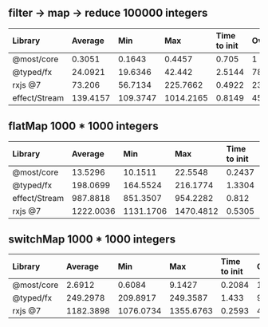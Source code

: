 ## filter -> map -> reduce 100000 integers

| Library       | Average  | Min      | Max       | Time to init | Overhead |
| :------------ | :------- | :------- | :-------- | :----------- | :------- |
| @most/core    | 0.3051   | 0.1643   | 0.4457    | 0.705        | 1        |
| @typed/fx     | 24.0921  | 19.6346  | 42.442    | 2.5144       | 78.9646  |
| rxjs @7       | 73.206   | 56.7134  | 225.7662  | 0.4922       | 239.941  |
| effect/Stream | 139.4157 | 109.3747 | 1014.2165 | 0.8149       | 456.9508 |



## flatMap 1000 * 1000 integers

| Library       | Average   | Min       | Max       | Time to init | Overhead |
| :------------ | :-------- | :-------- | :-------- | :----------- | :------- |
| @most/core    | 13.5296   | 10.1511   | 22.5548   | 0.2437       | 1        |
| @typed/fx     | 198.0699  | 164.5524  | 216.1774  | 1.3304       | 14.6397  |
| effect/Stream | 987.8818  | 851.3507  | 954.2282  | 0.812        | 73.0163  |
| rxjs @7       | 1222.0036 | 1131.1706 | 1470.4812 | 0.5305       | 90.3207  |



## switchMap 1000 * 1000 integers

| Library    | Average   | Min       | Max       | Time to init | Overhead |
| :--------- | :-------- | :-------- | :-------- | :----------- | :------- |
| @most/core | 2.6912    | 0.6084    | 9.1427    | 0.2084       | 1        |
| @typed/fx  | 249.2978  | 209.8917  | 249.3587  | 1.433        | 92.6344  |
| rxjs @7    | 1182.3898 | 1076.0734 | 1355.6763 | 0.2593       | 439.3541 |